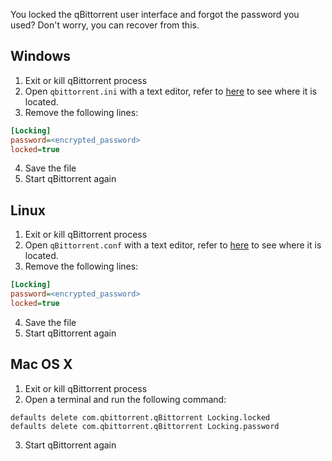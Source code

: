 You locked the qBittorrent user interface and forgot the password you used?
Don't worry, you can recover from this.

## Windows
1. Exit or kill qBittorrent process
2. Open `qbittorrent.ini` with a text editor, refer to [here](https://github.com/qbittorrent/qBittorrent/wiki/Frequently-Asked-Questions#Where_does_qBittorrent_save_its_settings) to see where it is located.
3. Remove the following lines:

 ```ini
[Locking]
password=<encrypted_password>
locked=true
```
4. Save the file
5. Start qBittorrent again

## Linux
1. Exit or kill qBittorrent process
2. Open `qBittorrent.conf` with a text editor, refer to [here](https://github.com/qbittorrent/qBittorrent/wiki/Frequently-Asked-Questions#Where_does_qBittorrent_save_its_settings) to see where it is located.
3. Remove the following lines:

 ```ini
[Locking]
password=<encrypted_password>
locked=true
```
4. Save the file
5. Start qBittorrent again

## Mac OS X
1. Exit or kill qBittorrent process
2. Open a terminal and run the following command:

 ```shell
defaults delete com.qbittorrent.qBittorrent Locking.locked
defaults delete com.qbittorrent.qBittorrent Locking.password
```
3. Start qBittorrent again
